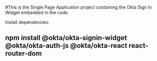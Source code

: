 #This is the Single Page Application project containing the Okta Sign In Widget embedded in the code.

Install dependencies:

## npm install @okta/okta-signin-widget @okta/okta-auth-js @okta/okta-react react-router-dom